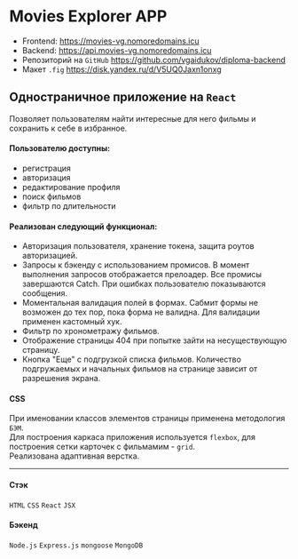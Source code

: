 # Movies Explorer APP  

- Frontend: https://movies-vg.nomoredomains.icu  
- Backend: https://api.movies-vg.nomoredomains.icu  
- Репозиторий на `GitHub` https://github.com/vgaidukov/diploma-backend
- Макет `.fig` https://disk.yandex.ru/d/V5UQ0Jaxn1onxg  

## Одностраничное приложение на `React`
Позволяет пользователям найти интересные для него фильмы и сохранить к себе в избранное.  
#### Пользователю доступны:
+ регистрация
+ авторизация
+ редактирование профиля
+ поиск фильмов
+ фильтр по длительности

#### Реализован следующий функционал:
- Авторизация пользователя, хранение токена, защита роутов авторизацией.
- Запросы к бэкенду с использованием промисов. В момент выполнения запросов отображается прелоадер. Все промисы завершаются Catch. При ошибках пользователю показываются сообщения.
- Моментальная валидация полей в формах. Сабмит формы не возможен до тех пор, пока форма не валидна. Для валидации применен кастомный хук.
- Фильтр по хронометражу фильмов.
- Отображение страницы 404 при попытке зайти на несуществующую страницу.
- Кнопка "Еще" с подгрузкой списка фильмов. Количество подгружаемых и начальных фильмов на странице зависит от разрешения экрана.

#### CSS
При именовании классов элементов страницы применена методология `БЭМ`.  
Для построения каркаса приложения используется `flexbox`, для построения сетки карточек с фильмамим - `grid`.  
Реализована адаптивная верстка.
____
#### Стэк
`HTML` `CSS` `React` `JSX`

#### Бэкенд
`Node.js` `Express.js` `mongoose` `MongoDB`  
